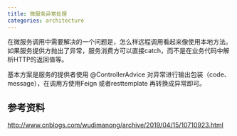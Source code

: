 ```yaml
---
title: 微服务异常处理
categories: architecture
---
```


在微服务调用中需要解决的一个问题是，怎么样远程调用看起来像使用本地方法。如果服务提供方抛出了异常，服务消费方可以直接catch，而不是在业务代码中解析HTTP的返回值等。

基本方案是服务的提供者使用 @ControllerAdvice 对异常进行输出包装（code、message），在调用方使用Feign 或者resttemplate 再转换成异常即可。

## 参考资料

http://www.cnblogs.com/wudimanong/archive/2019/04/15/10710923.html
